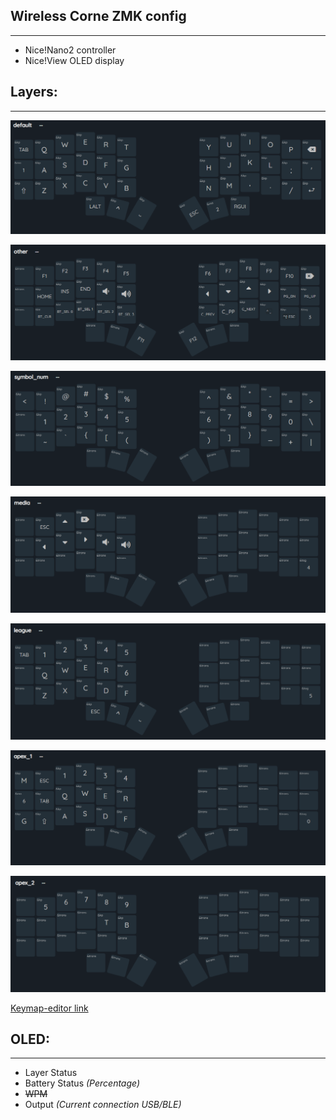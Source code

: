 ## Wireless Corne ZMK config

---

- Nice!Nano2 controller
- Nice!View OLED display

## Layers:

---

![Default Layer](./images/default.png)

![Other Layer](./images/other.png)

![Symbol Layer](./images/symbol.png)

![Media Layer](./images/media.png)

![League Layer](./images/league.png)

![Apex Layer 1](./images/apex_1.png)

![Apex Layer 2](./images/apex_2.png)

[Keymap-editor link](https://nickcoutsos.github.io/keymap-editor/)

## OLED:

---

- Layer Status
- Battery Status _(Percentage)_
- ~~WPM~~
- Output _(Current connection USB/BLE)_
